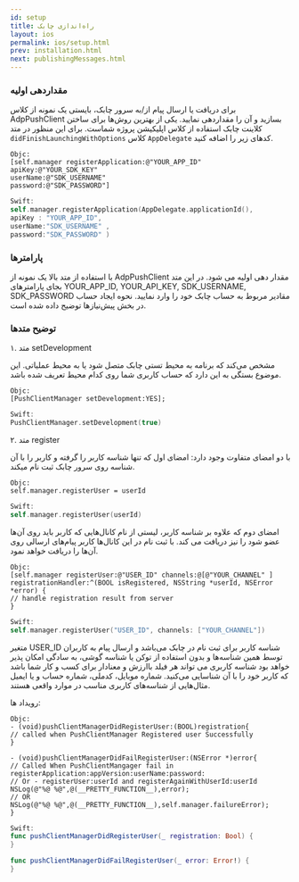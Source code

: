 ```yaml
---
id: setup
title: راه‌اندازی چابک
layout: ios
permalink: ios/setup.html
prev: installation.html
next: publishingMessages.html
---
```

### مقداردهی اولیه

برای دریافت یا ارسال پیام از/به سرور چابک، بایستی یک نمونه از کلاس AdpPushClient بسازید و آن را مقداردهی نمایید. یکی از بهترین روش‌ها برای ساختن کلاینت چابک استفاده از کلاس اپلیکیشن پروژه شماست. برای این منظور در متد `didFinishLaunchingWithOptions` کلاس `AppDelegate`  کدهای زیر را اضافه کنید.

```objc
Objc:
[self.manager registerApplication:@"YOUR_APP_ID"
apiKey:@"YOUR_SDK_KEY"
userName:@"SDK_USERNAME"
password:@"SDK_PASSWORD"]
```
```swift
Swift:
self.manager.registerApplication(AppDelegate.applicationId(),
apiKey : "YOUR_APP_ID",
userName:"SDK_USERNAME" ,
password:"SDK_PASSWORD" )
```

### پارامترها

با استفاده از متد بالا یک نمونه از AdpPushClient مقدار دهی اولیه می شود. در این متد بجای پارامتر‌های YOUR_APP_ID, YOUR_API_KEY, SDK_USERNAME, SDK_PASSWORD مقادیر مربوط به حساب چابک خود را وارد نمایید. نحوه ایجاد حساب در بخش پیش‌نیازها توضیح داده شده است.


### توضیح متدها

۱. متد setDevelopment

مشخص می‌کند که برنامه به محیط تستی چابک متصل شود یا به محیط عملیاتی. این موضوع بستگی به این دارد که حساب کاربری شما روی کدام محیط تعریف شده باشد.

```objc
Objc:
[PushClientManager setDevelopment:YES];
```
```swift
Swift:
PushClientManager.setDevelopment(true)
```


۲. متد register

با دو امضای متفاوت وجود دارد: امضای اول که تنها شناسه کاربر را گرفته و کاربر را با آن شناسه روی سرور چابک ثبت نام میکند.

```objc
Objc:
self.manager.registerUser = userId
```
```swift
Swift:
self.manager.registerUser(userId)
```


امضای دوم که علاوه بر شناسه کاربر، لیستی از نام‌ کانال‌هایی که کاربر باید روی آن‌ها عضو شود را نیز دریافت می کند. با ثبت نام در این کانال‌ها کاربر پیام‌های ارسالی روی آن‌ها را دریافت خواهد نمود.


```objc
Objc:
[self.manager registerUser:@"USER_ID" channels:@[@"YOUR_CHANNEL" ]
registrationHandler:^(BOOL isRegistered, NSString *userId, NSError *error) {
// handle registration result from server
}
```
```swift
Swift:
self.manager.registerUser("USER_ID", channels: ["YOUR_CHANNEL"])
```
متغیر USER_ID شناسه کاربر برای ثبت نام در چابک می‌باشد و ارسال پیام‌ به کاربران توسط همین شناسه‌ها و بدون استفاده از توکن یا شناسه گوشی، به سادگی امکان پذیر خواهد بود شناسه کاربری می تواند هر فیلد باارزش و معنا‌دار برای کسب و کار شما باشد که کاربر خود را با آن شناسایی می‌کنید. شماره موبایل، کدملی، شماره حساب و یا ایمیل مثال‌هایی از شناسه‌های کاربری مناسب در موارد واقعی هستند.

رویداد ها:
```objc
Objc:
- (void)pushClientManagerDidRegisterUser:(BOOL)registration{
// called when PushClientManager Registered user Successfully
}

- (void)pushClientManagerDidFailRegisterUser:(NSError *)error{
// Called When PushClientMangager fail in registerApplication:appVersion:userName:password:
// Or - registerUser:userId and registerAgainWithUserId:userId
NSLog(@"%@ %@",@(__PRETTY_FUNCTION__),error);
// OR
NSLog(@"%@ %@",@(__PRETTY_FUNCTION__),self.manager.failureError);
}
```
```swift
Swift:
func pushClientManagerDidRegisterUser(_ registration: Bool) {
}

func pushClientManagerDidFailRegisterUser(_ error: Error!) {
}
```
